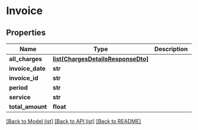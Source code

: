 # Invoice

## Properties
| Name             | Type                                                                | Description | Notes      |
| ---------------- | ------------------------------------------------------------------- | ----------- | ---------- |
| **all_charges**  | [**list[ChargesDetailsResponseDto]**](ChargesDetailsResponseDto.md) |             | [optional] |
| **invoice_date** | **str**                                                             |             | [optional] |
| **invoice_id**   | **str**                                                             |             | [optional] |
| **period**       | **str**                                                             |             | [optional] |
| **service**      | **str**                                                             |             | [optional] |
| **total_amount** | **float**                                                           |             | [optional] |

[[Back to Model list]](../README.md#documentation-for-models) [[Back to API list]](../README.md#documentation-for-api-endpoints) [[Back to README]](../README.md)
